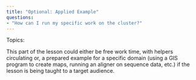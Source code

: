 ```yaml
---
title: "Optional: Applied Example"
questions:
- "How can I run my specific work on the cluster?" 
---
```


Topics: 

This part of the lesson could either be free work time, with helpers circulating or, 
a prepared example for a specific domain (using a GIS program to create maps, running 
an aligner on sequence data, etc.) if the lesson is being taught to a target audience.  